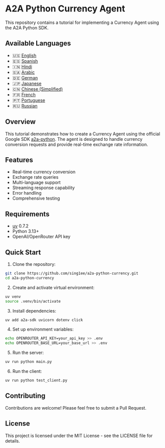 # A2A Python Currency Agent

This repository contains a tutorial for implementing a Currency Agent using the A2A Python SDK.

## Available Languages

- 🇺🇸 [English](tutorial-en.md)
- 🇪🇸 [Spanish](tutorial-es.md)
- 🇮🇳 [Hindi](tutorial-hi.md)
- 🇸🇦 [Arabic](tutorial-ar.md)
- 🇩🇪 [German](tutorial-de.md)
- 🇯🇵 [Japanese](tutorial-ja.md)
- 🇨🇳 [Chinese (Simplified)](tutorial-zh.md)
- 🇫🇷 [French](tutorial-fr.md)
- 🇵🇹 [Portuguese](tutorial-pt.md)
- 🇷🇺 [Russian](tutorial-ru.md)

## Overview

This tutorial demonstrates how to create a Currency Agent using the official Google SDK [a2a-python](https://github.com/google/a2a-python). The agent is designed to handle currency conversion requests and provide real-time exchange rate information.

## Features

- Real-time currency conversion
- Exchange rate queries
- Multi-language support
- Streaming response capability
- Error handling
- Comprehensive testing

## Requirements

- [uv](https://docs.astral.sh/uv/#installation) 0.7.2
- Python 3.13+
- OpenAI/OpenRouter API key

## Quick Start

1. Clone the repository:
```bash
git clone https://github.com/sing1ee/a2a-python-currency.git
cd a2a-python-currency
```

2. Create and activate virtual environment:
```bash
uv venv
source .venv/bin/activate
```

3. Install dependencies:
```bash
uv add a2a-sdk uvicorn dotenv click
```

4. Set up environment variables:
```bash
echo OPENROUTER_API_KEY=your_api_key >> .env
echo OPENROUTER_BASE_URL=your_base_url >> .env
```

5. Run the server:
```bash
uv run python main.py
```

6. Run the client:
```bash
uv run python test_client.py
```

## Contributing

Contributions are welcome! Please feel free to submit a Pull Request.

## License

This project is licensed under the MIT License - see the LICENSE file for details.
